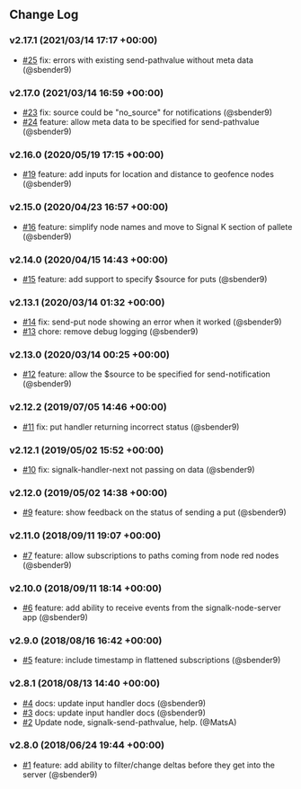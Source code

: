 ## Change Log

### v2.17.1 (2021/03/14 17:17 +00:00)
- [#25](https://github.com/SignalK/node-red-embedded/pull/25) fix: errors with existing send-pathvalue without meta data (@sbender9)

### v2.17.0 (2021/03/14 16:59 +00:00)
- [#23](https://github.com/SignalK/node-red-embedded/pull/23) fix: source could be "no_source" for notifications (@sbender9)
- [#24](https://github.com/SignalK/node-red-embedded/pull/24) feature: allow meta data to be specified for send-pathvalue (@sbender9)

### v2.16.0 (2020/05/19 17:15 +00:00)
- [#19](https://github.com/SignalK/node-red-embedded/pull/19) feature: add inputs for location and distance to geofence nodes (@sbender9)

### v2.15.0 (2020/04/23 16:57 +00:00)
- [#16](https://github.com/SignalK/node-red-embedded/pull/16) feature: simplify node names and move to Signal K section of pallete (@sbender9)

### v2.14.0 (2020/04/15 14:43 +00:00)
- [#15](https://github.com/SignalK/node-red-embedded/pull/15) feature: add support to specify $source for puts (@sbender9)

### v2.13.1 (2020/03/14 01:32 +00:00)
- [#14](https://github.com/SignalK/node-red-embedded/pull/14) fix: send-put node showing an error when it worked (@sbender9)
- [#13](https://github.com/SignalK/node-red-embedded/pull/13) chore: remove debug logging (@sbender9)

### v2.13.0 (2020/03/14 00:25 +00:00)
- [#12](https://github.com/SignalK/node-red-embedded/pull/12) feature: allow the $source to be specified for send-notification (@sbender9)

### v2.12.2 (2019/07/05 14:46 +00:00)
- [#11](https://github.com/SignalK/node-red-embedded/pull/11) fix: put handler returning incorrect status (@sbender9)

### v2.12.1 (2019/05/02 15:52 +00:00)
- [#10](https://github.com/SignalK/node-red-embedded/pull/10) fix: signalk-handler-next not passing on data (@sbender9)

### v2.12.0 (2019/05/02 14:38 +00:00)
- [#9](https://github.com/SignalK/node-red-embedded/pull/9)  feature: show feedback on the status of sending a put (@sbender9)

### v2.11.0 (2018/09/11 19:07 +00:00)
- [#7](https://github.com/SignalK/node-red-embedded/pull/7) feature: allow subscriptions to paths coming from node red nodes (@sbender9)

### v2.10.0 (2018/09/11 18:14 +00:00)
- [#6](https://github.com/SignalK/node-red-embedded/pull/6) feature: add ability to receive events from the signalk-node-server app (@sbender9)

### v2.9.0 (2018/08/16 16:42 +00:00)
- [#5](https://github.com/SignalK/node-red-embedded/pull/5) feature: include timestamp in flattened subscriptions (@sbender9)

### v2.8.1 (2018/08/13 14:40 +00:00)
- [#4](https://github.com/SignalK/node-red-embedded/pull/4) docs: update input handler docs (@sbender9)
- [#3](https://github.com/SignalK/node-red-embedded/pull/3) docs: update input handler docs (@sbender9)
- [#2](https://github.com/SignalK/node-red-embedded/pull/2) Update node, signalk-send-pathvalue, help. (@MatsA)

### v2.8.0 (2018/06/24 19:44 +00:00)
- [#1](https://github.com/SignalK/node-red-embedded/pull/1) feature: add ability to filter/change deltas before they get into the server (@sbender9)